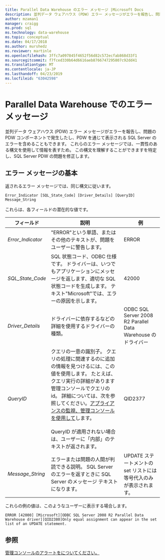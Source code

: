 ```yaml
---
title: Parallel Data Warehouse のエラー メッセージ |Microsoft Docs
description: 並列データ ウェアハウス (PDW) エラー メッセージがエラーを報告し、問題の PDW コンポーネントで発生したし、PDW を通じて表示される SQL Server のエラーを含めることもできます。 これらのエラー メッセージでは、一貫性のある構文を使用して情報を表すため。 この構文を理解することができますを特定し、問題を修正します。
author: mzaman1
manager: craigg
ms.prod: sql
ms.technology: data-warehouse
ms.topic: conceptual
ms.date: 04/17/2018
ms.author: murshedz
ms.reviewer: martinle
ms.openlocfilehash: 3ffc7a097845f4652f56d82c572ecfab868d33f1
ms.sourcegitcommit: f7fced330b64d6616aeb8766747295807c92dd41
ms.translationtype: MT
ms.contentlocale: ja-JP
ms.lasthandoff: 04/23/2019
ms.locfileid: "63042598"
---
```

# <a name="error-messages-in-parallel-data-warehouse"></a>Parallel Data Warehouse でのエラー メッセージ

並列データ ウェアハウス (PDW) エラー メッセージがエラーを報告し、問題の PDW コンポーネントで発生したし、PDW を通じて表示される SQL Server のエラーを含めることもできます。 これらのエラー メッセージでは、一貫性のある構文を使用して情報を表すため。 この構文を理解することができますを特定し、SQL Server PDW の問題を修正します。  
  
## <a name="Basics"></a>エラー メッセージの基本  
返されるエラー メッセージでは、同じ構文に従います。  
  
`Error_Indicator [SQL_State_Code] [Driver_Details] [QueryID] Message_String`  
  
これらは、各フィールドの潜在的な値です。  
  
|フィールド|説明|例|  
|---------|---------------|-----------|  
|*Error_Indicator*|"ERROR"という単語、またはその他のテキストが、問題をユーザーに警告します。|ERROR|  
|*SQL_State_Code*|SQL 状態コード、ODBC 仕様です。 ドライバーは、いつでもアプリケーションにメッセージを返します、適切な SQL 状態コードを生成します。 テキスト"Microsoft"では、エラーの原因を示します。|42000|  
|*Driver_Details*|ドライバーに依存するなどの詳細を使用するドライバーの種類。|ODBC SQL Server 2008 R2 Parallel Data Warehouse のドライバー|  
|*QueryID*|クエリの一意の識別子。 クエリの処理に関連するのに追加の情報を見つけるには、この値を使用します。 たとえば、クエリ実行の詳細があります管理コンソールでクエリの id。 詳細については、次を参照してください。[アプライアンスの監視、管理コンソールを使用して](monitor-the-appliance-by-using-the-admin-console.md)します。<br /><br />QueryID が適用されない場合は、ユーザーに「内部」のテキストが返されます。|QID2377|  
|*Message_String*|エラーまたは問題の人間が判読できる説明。 SQL Server のエラーを返すときに SQL Server のメッセージ テキストになります。|UPDATE ステートメントの set リストには等号代入のみが表示されます。|  
  
これらの例の値は、このようなユーザーに表示する場合します。  
  
`ERROR [42000] [Microsoft][ODBC SQL Server 2008 R2 Parallel Data Warehouse driver][QID2380]Only equal assignment can appear in the set list of an UPDATE statement.`  
  
## <a name="see-also"></a>参照  
<!-- MISSING LINKS 
[Common Metadata Query Examples &#40;SQL Server PDW&#41;](../sqlpdw/common-metadata-query-examples-sql-server-pdw.md)  
-->
[管理コンソールのアラートをについてください。](understanding-admin-console-alerts.md)  
  

